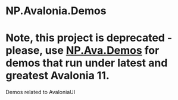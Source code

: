 # NP.Avalonia.Demos
# Note, this project is deprecated - please, use [NP.Ava.Demos](https://github.com/npolyak/NP.Ava.Visuals) for demos that run under latest and greatest Avalonia 11. 

Demos related to AvaloniaUI
